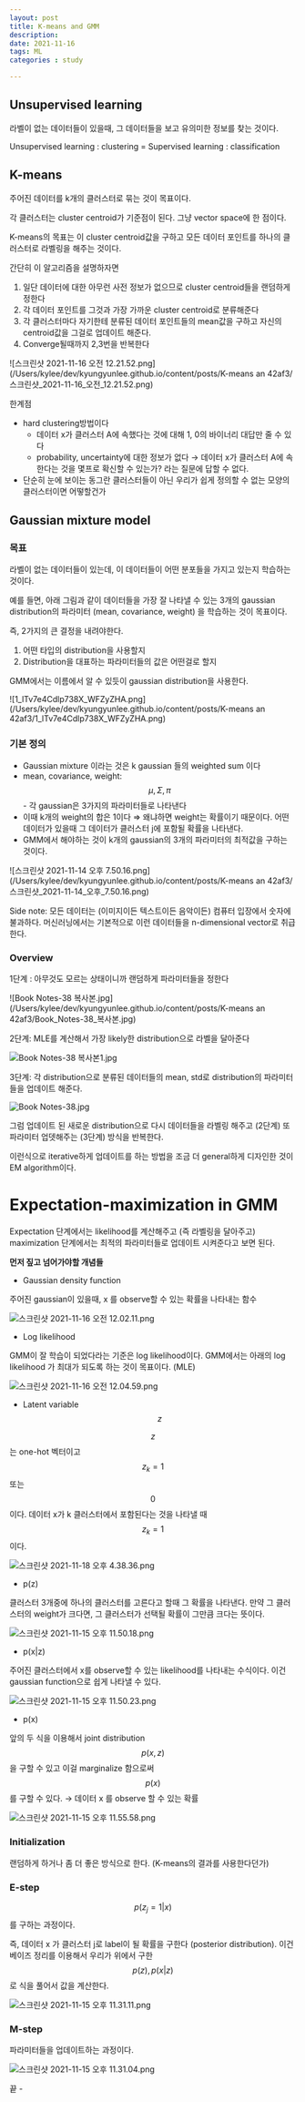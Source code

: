 ```yaml
---
layout: post
title: K-means and GMM
description: 
date: 2021-11-16 
tags: ML
categories : study

---
```


## Unsupervised learning

라벨이 없는 데이터들이 있을때, 그 데이터들을 보고 유의미한 정보를 찾는 것이다. 

Unsupervised learning : clustering = Supervised learning : classification 

## K-means

주어진 데이터를 k개의 클러스터로 묶는 것이 목표이다. 

각 클러스터는 cluster centroid가 기준점이 된다. 그냥 vector space에 한 점이다. 

K-means의 목표는 이 cluster centroid값을 구하고 모든 데이터 포인트를 하나의 클러스터로 라벨링을 해주는 것이다. 

간단히 이 알고리즘을 설명하자면 

1. 일단 데이터에 대한 아무런 사전 정보가 없으므로 cluster centroid들을 랜덤하게 정한다 
2. 각 데이터 포인트를 그것과 가장 가까운 cluster centroid로 분류해준다
3. 각 클러스터마다 자기한테 분류된 데이터 포인트들의 mean값을 구하고 자신의 centroid값을 그걸로 업데이트 해준다. 
4. Converge될때까지 2,3번을 반복한다 

![스크린샷 2021-11-16 오전 12.21.52.png](/Users/kylee/dev/kyungyunlee.github.io/content/posts/K-means an 42af3/스크린샷_2021-11-16_오전_12.21.52.png)

한계점

- hard clustering방법이다
    - 데이터 x가 클러스터 A에 속했다는 것에 대해 1, 0의 바이너리 대답만 줄 수 있다
    - probability, uncertainty에 대한 정보가 없다 → 데이터 x가 클러스터 A에 속한다는 것을 몇프로 확신할 수 있는가? 라는 질문에 답할 수 없다.
- 단순히 눈에 보이는 동그란 클러스터들이 아닌 우리가 쉽게 정의할 수 없는 모양의 클러스터이면 어떻할건가

## Gaussian mixture model

### 목표

라벨이 없는 데이터들이 있는데, 이 데이터들이 어떤 분포들을 가지고 있는지 학습하는 것이다. 

예를 들면, 아래 그림과 같이 데이터들을 가장 잘 나타낼 수 있는 3개의 gaussian distribution의 파라미터 (mean, covariance, weight) 을 학습하는 것이 목표이다. 

즉, 2가지의 큰 결정을 내려야한다. 

1. 어떤 타입의 distribution을 사용할지 
2. Distribution을 대표하는 파라미터들의 값은 어떤걸로 할지

GMM에서는 이름에서 알 수 있듯이 gaussian distribution을 사용한다. 

![1_lTv7e4Cdlp738X_WFZyZHA.png](/Users/kylee/dev/kyungyunlee.github.io/content/posts/K-means an 42af3/1_lTv7e4Cdlp738X_WFZyZHA.png)

### 기본 정의

- Gaussian mixture 이라는 것은 k gaussian 들의 weighted sum 이다
- mean, covariance, weight:  $$ \mu, \Sigma, \pi $$ - 각 gaussian은 3가지의 파라미터들로 나타낸다
- 이때 k개의 weight의 합은 1이다 ⇒ 왜냐하면 weight는 확률이기 때문이다. 어떤 데이터가 있을때 그 데이터가 클러스터 j에 포함될 확률을 나타낸다.
- GMM에서 해야하는 것이 k개의 gaussian의 3개의 파라미터의 최적값을 구하는 것이다.

![스크린샷 2021-11-14 오후 7.50.16.png](/Users/kylee/dev/kyungyunlee.github.io/content/posts/K-means an 42af3/스크린샷_2021-11-14_오후_7.50.16.png)

Side note: 모든 데이터는 (이미지이든 텍스트이든 음악이든) 컴퓨터 입장에서 숫자에 불과하다. 머신러닝에서는 기본적으로 이런 데이터들을 n-dimensional vector로 취급한다. 

### Overview

1단계 : 아무것도 모르는 상태이니까 랜덤하게 파라미터들을 정한다 

![Book Notes-38 복사본.jpg](/Users/kylee/dev/kyungyunlee.github.io/content/posts/K-means an 42af3/Book_Notes-38_복사본.jpg)

2단계: MLE를 계산해서 가장 likely한 distribution으로 라벨을 달아준다 

![Book Notes-38 복사본1.jpg](K-means%20an%2042af3/Book_Notes-38_%E1%84%87%E1%85%A9%E1%86%A8%E1%84%89%E1%85%A1%E1%84%87%E1%85%A9%E1%86%AB1.jpg)

3단계: 각 distribution으로 분류된 데이터들의 mean, std로 distribution의 파라미터들을 업데이트 해준다.

![Book Notes-38.jpg](K-means%20an%2042af3/Book_Notes-38.jpg)

그럼 업데이트 된 새로운 distribution으로 다시 데이터들을 라벨링 해주고 (2단계) 또 파라미터 업뎃해주는 (3단계) 방식을 반복한다. 

이런식으로 iterative하게 업데이트를 하는 방법을 조금 더 general하게 디자인한 것이 EM algorithm이다. 

# Expectation-maximization in GMM

Expectation 단계에서는 likelihood를 계산해주고 (즉 라벨링을 달아주고) maximization 단계에서는 최적의 파라미터들로 업데이트 시켜준다고 보면 된다. 

**먼저 짚고 넘어가야할 개념들** 

* Gaussian density function 

주어진 gaussian이 있을때, x 를 observe할 수 있는 확률을 나타내는 함수 

![스크린샷 2021-11-16 오전 12.02.11.png](K-means%20an%2042af3/%E1%84%89%E1%85%B3%E1%84%8F%E1%85%B3%E1%84%85%E1%85%B5%E1%86%AB%E1%84%89%E1%85%A3%E1%86%BA_2021-11-16_%E1%84%8B%E1%85%A9%E1%84%8C%E1%85%A5%E1%86%AB_12.02.11.png)

* Log likelihood

GMM이 잘 학습이 되었다라는 기준은 log likelihood이다. GMM에서는 아래의 log likelihood 가 최대가 되도록 하는 것이 목표이다. (MLE) 

![스크린샷 2021-11-16 오전 12.04.59.png](K-means%20an%2042af3/%E1%84%89%E1%85%B3%E1%84%8F%E1%85%B3%E1%84%85%E1%85%B5%E1%86%AB%E1%84%89%E1%85%A3%E1%86%BA_2021-11-16_%E1%84%8B%E1%85%A9%E1%84%8C%E1%85%A5%E1%86%AB_12.04.59.png)

* Latent variable $$ z $$

$$ z $$ 는 one-hot 벡터이고 $$ z_k = 1 $$  또는 $$ 0 $$ 이다. 데이터 x가 k 클러스터에서 포함된다는 것을 나타낼 때 $$ z_k = 1 $$ 이다. 

![스크린샷 2021-11-18 오후 4.38.36.png](K-means%20an%2042af3/%E1%84%89%E1%85%B3%E1%84%8F%E1%85%B3%E1%84%85%E1%85%B5%E1%86%AB%E1%84%89%E1%85%A3%E1%86%BA_2021-11-18_%E1%84%8B%E1%85%A9%E1%84%92%E1%85%AE_4.38.36.png)

* p(z)

클러스터 3개중에 하나의 클러스터를 고른다고 할때 그 확률을 나타낸다. 만약 그 클러스터의 weight가 크다면, 그 클러스터가 선택될 확률이 그만큼 크다는 뜻이다. 

![스크린샷 2021-11-15 오후 11.50.18.png](K-means%20an%2042af3/%E1%84%89%E1%85%B3%E1%84%8F%E1%85%B3%E1%84%85%E1%85%B5%E1%86%AB%E1%84%89%E1%85%A3%E1%86%BA_2021-11-15_%E1%84%8B%E1%85%A9%E1%84%92%E1%85%AE_11.50.18.png)

* p(x|z)

주어진 클러스터에서 x를 observe할 수 있는 likelihood를 나타내는 수식이다. 이건 gaussian function으로 쉽게 나타낼 수 있다. 

![스크린샷 2021-11-15 오후 11.50.23.png](K-means%20an%2042af3/%E1%84%89%E1%85%B3%E1%84%8F%E1%85%B3%E1%84%85%E1%85%B5%E1%86%AB%E1%84%89%E1%85%A3%E1%86%BA_2021-11-15_%E1%84%8B%E1%85%A9%E1%84%92%E1%85%AE_11.50.23.png)

* p(x)

앞의 두 식을 이용해서 joint distribution $$ p(x,z) $$ 을 구할 수 있고 이걸 marginalize 함으로써 $$ p(x) $$  를 구할 수 있다. → 데이터 x 를 observe 할 수 있는 확률 

![스크린샷 2021-11-15 오후 11.55.58.png](K-means%20an%2042af3/%E1%84%89%E1%85%B3%E1%84%8F%E1%85%B3%E1%84%85%E1%85%B5%E1%86%AB%E1%84%89%E1%85%A3%E1%86%BA_2021-11-15_%E1%84%8B%E1%85%A9%E1%84%92%E1%85%AE_11.55.58.png)

### Initialization

랜덤하게 하거나 좀 더 좋은 방식으로 한다. (K-means의 결과를 사용한다던가) 

### E-step
$$ p(z_j=1|x) $$ 를 구하는 과정이다. 

즉, 데이터 x 가 클러스터 j로 label이 될 확률을 구한다 (posterior distribution). 
이건 베이즈 정리를 이용해서 우리가 위에서 구한 $$ p(z), p(x|z) $$ 로 식을 풀어서 값을 계산한다. 

![스크린샷 2021-11-15 오후 11.31.11.png](K-means%20an%2042af3/%E1%84%89%E1%85%B3%E1%84%8F%E1%85%B3%E1%84%85%E1%85%B5%E1%86%AB%E1%84%89%E1%85%A3%E1%86%BA_2021-11-15_%E1%84%8B%E1%85%A9%E1%84%92%E1%85%AE_11.31.11.png)

### M-step

파라미터들을 업데이트하는 과정이다. 

![스크린샷 2021-11-15 오후 11.31.04.png](K-means%20an%2042af3/%E1%84%89%E1%85%B3%E1%84%8F%E1%85%B3%E1%84%85%E1%85%B5%E1%86%AB%E1%84%89%E1%85%A3%E1%86%BA_2021-11-15_%E1%84%8B%E1%85%A9%E1%84%92%E1%85%AE_11.31.04.png)

끝 -